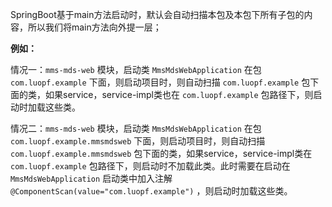 
SpringBoot基于main方法启动时，默认会自动扫描本包及本包下所有子包的内容，所以我们将main方法向外提一层；

**例如：**

情况一：`mms-mds-web` 模块，启动类 `MmsMdsWebApplication` 在包 `com.luopf.example` 下面，则启动项目时，则自动扫描 `com.luopf.example` 包下面的类，如果service，service-impl类也在 `com.luopf.example` 包路径下，则启动时加载这些类。

情况二：`mms-mds-web` 模块，启动类 `MmsMdsWebApplication` 在包 `com.luopf.example.mmsmdsweb` 下面，则启动项目时，则自动扫描 `com.luopf.example.mmsmdsweb` 包下面的类，如果service，service-impl类在 `com.luopf.example` 包路径下，则启动时不加载此类。此时需要在启动在 `MmsMdsWebApplication` 启动类中加入注解 `@ComponentScan(value="com.luopf.example")` ，则启动时加载这些类。